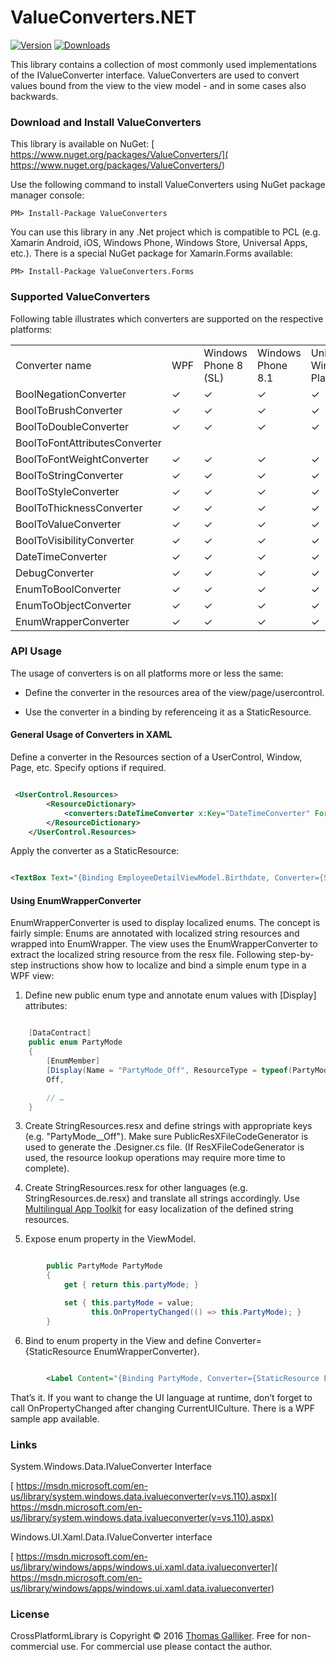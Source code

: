 # ValueConverters.NET 
[![Version](https://img.shields.io/nuget/v/ValueConverters.svg)](https://www.nuget.org/packages/ValueConverters)  [![Downloads](https://img.shields.io/nuget/dt/ValueConverters.svg)](https://www.nuget.org/packages/ValueConverters)

This library contains a collection of most commonly used implementations of the IValueConverter interface. ValueConverters are used to convert values bound from the view to the view model - and in some cases also backwards. 

### Download and Install ValueConverters 

This library is available on NuGet: [ https://www.nuget.org/packages/ValueConverters/]( https://www.nuget.org/packages/ValueConverters/)  

Use the following command to install ValueConverters using NuGet package manager console: 

```PM> Install-Package ValueConverters``` 

You can use this library in any .Net project which is compatible to PCL (e.g. Xamarin Android, iOS, Windows Phone, Windows Store, Universal Apps, etc.). There is a special NuGet package for Xamarin.Forms available: 

```PM> Install-Package ValueConverters.Forms``` 

### Supported ValueConverters 

Following table illustrates which converters are supported on the respective platforms: 

<table> 
  <tr> 
    <td>Converter name</td> 
    <td>WPF</td> 
    <td>Windows Phone 8 (SL)</td> 
    <td>Windows Phone 8.1</td> 
    <td>Universal Windows Platform</td> 
    <td>Xamarin Forms</td> 
  </tr> 
  <tr> 
    <td>BoolNegationConverter</td> 
    <td>✓</td> 
    <td>✓</td> 
    <td>✓</td> 
    <td>✓</td> 
    <td>✓</td> 
  </tr> 
  <tr> 
    <td>BoolToBrushConverter</td> 
    <td>✓</td> 
    <td>✓</td> 
    <td>✓</td> 
    <td>✓</td> 
    <td></td> 
  </tr> 
  <tr> 
    <td>BoolToDoubleConverter</td> 
    <td>✓</td> 
    <td>✓</td> 
    <td>✓</td> 
    <td>✓</td> 
    <td>✓</td> 
  </tr> 
  <tr> 
    <td>BoolToFontAttributesConverter</td> 
    <td></td> 
    <td></td> 
    <td></td> 
    <td></td> 
    <td>✓</td> 
  </tr> 
  <tr> 
    <td>BoolToFontWeightConverter</td> 
    <td>✓</td> 
    <td>✓</td> 
    <td>✓</td> 
    <td>✓</td> 
    <td></td> 
  </tr> 
  <tr> 
    <td>BoolToStringConverter</td> 
    <td>✓</td> 
    <td>✓</td> 
    <td>✓</td> 
    <td>✓</td> 
    <td>✓</td> 
  </tr> 
  <tr> 
    <td>BoolToStyleConverter</td> 
    <td>✓</td> 
    <td>✓</td> 
    <td>✓</td> 
    <td>✓</td> 
    <td>✓</td> 
  </tr> 
  <tr> 
    <td>BoolToThicknessConverter</td> 
    <td>✓</td> 
    <td>✓</td> 
    <td>✓</td> 
    <td>✓</td> 
    <td>✓</td> 
  </tr> 
  <tr> 
    <td>BoolToValueConverter</td> 
    <td>✓</td> 
    <td>✓</td> 
    <td>✓</td> 
    <td>✓</td> 
    <td>✓</td> 
  </tr> 
  <tr> 
    <td>BoolToVisibilityConverter</td> 
    <td>✓</td> 
    <td>✓</td> 
    <td>✓</td> 
    <td>✓</td> 
    <td></td> 
  </tr> 
  <tr> 
    <td>DateTimeConverter</td> 
    <td>✓</td> 
    <td>✓</td> 
    <td>✓</td> 
    <td>✓</td> 
    <td>✓</td> 
  </tr> 
  <tr> 
    <td>DebugConverter</td> 
    <td>✓</td> 
    <td>✓</td> 
    <td>✓</td> 
    <td>✓</td> 
    <td>✓</td> 
  </tr> 
  <tr> 
    <td>EnumToBoolConverter</td> 
    <td>✓</td> 
    <td>✓</td> 
    <td>✓</td> 
    <td>✓</td> 
    <td>✓</td> 
  </tr> 
  <tr> 
    <td>EnumToObjectConverter</td> 
    <td>✓</td> 
    <td>✓</td> 
    <td>✓</td> 
    <td>✓</td> 
    <td>✓</td> 
  </tr> 
  <tr> 
    <td>EnumWrapperConverter</td> 
    <td>✓</td> 
    <td>✓</td> 
    <td>✓</td> 
    <td>✓</td> 
    <td>✓</td> 
  </tr> 
</table> 


### API Usage 

The usage of converters is on all platforms more or less the same: 

* Define the converter in the resources area of the view/page/usercontrol. 

* Use the converter in a binding by referenceing  it as a StaticResource. 

#### General Usage of Converters in XAML 

Define a converter in the Resources section of a UserControl, Window, Page, etc. Specify options if required. 

```xml 

 <UserControl.Resources> 
        <ResourceDictionary> 
            <converters:DateTimeConverter x:Key="DateTimeConverter" Format="d" MinValueString="-"/> 
        </ResourceDictionary> 
    </UserControl.Resources> 

``` 

Apply the converter as a StaticResource: 

```xml 

<TextBox Text="{Binding EmployeeDetailViewModel.Birthdate, Converter={StaticResource DateTimeConverter}}"/> 

``` 

#### Using EnumWrapperConverter 

EnumWrapperConverter is used to display localized enums. The concept is fairly simple: Enums are annotated with localized string resources and wrapped into EnumWrapper<TEnumType>. The view uses the EnumWrapperConverter to extract the localized
string resource from the resx file. Following step-by-step instructions show how to localize and bind a simple enum type in a WPF view: 

1) Define new public enum type and annotate enum values with [Display] attributes: 

```cs 

    [DataContract] 
    public enum PartyMode 
    { 
        [EnumMember] 
        [Display(Name = "PartyMode_Off", ResourceType = typeof(PartyModeResources))] 
        Off, 

        // … 
    } 
``` 

3) Create StringResources.resx and define strings with appropriate keys (e.g. "PartyMode__Off"). Make sure PublicResXFileCodeGenerator is used to generate the .Designer.cs file. (If ResXFileCodeGenerator is used, the resource lookup operations may require more time to complete).

4) Create StringResources.resx for other languages (e.g. StringResources.de.resx) and translate all strings accordingly. Use [Multilingual App Toolkit]( https://visualstudiogallery.msdn.microsoft.com/6dab9154-a7e1-46e4-bbfa-18b5e81df520) 
for easy localization of the defined string resources. 

5) Expose enum property in the ViewModel. 

```cs 

        public PartyMode PartyMode 
        { 
            get { return this.partyMode; } 

            set { this.partyMode = value; 
                  this.OnPropertyChanged(() => this.PartyMode); } 
        } 

``` 

6) Bind to enum property in the View and define Converter={StaticResource EnumWrapperConverter}. 

```xml 

        <Label Content="{Binding PartyMode, Converter={StaticResource EnumWrapperConverter}}" /> 

``` 

That’s it. If you want to change the UI language at runtime, don’t forget to call OnPropertyChanged after changing CurrentUICulture. There is a WPF sample app available. 

### Links 

System.Windows.Data.IValueConverter Interface 

[ https://msdn.microsoft.com/en-us/library/system.windows.data.ivalueconverter(v=vs.110).aspx]( https://msdn.microsoft.com/en-us/library/system.windows.data.ivalueconverter(v=vs.110).aspx)  

Windows.UI.Xaml.Data.IValueConverter interface 

[ https://msdn.microsoft.com/en-us/library/windows/apps/windows.ui.xaml.data.ivalueconverter]( https://msdn.microsoft.com/en-us/library/windows/apps/windows.ui.xaml.data.ivalueconverter)  

### License 

CrossPlatformLibrary is Copyright &copy; 2016 [Thomas Galliker]( https://ch.linkedin.com/in/thomasgalliker). Free for non-commercial use. For commercial use please contact the author. 
